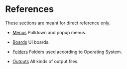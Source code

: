 ---
---
# References

These sections are meant for direct reference only.

* [Menus](/menus/README.md) Pulldown and popup menus.

* [Boards](/boards/README.md) UI boards.

* [Folders](/folders/README.md) Folders used according to Operating System.

* [Outputs](/outputs/README.md) All kinds of output files.



